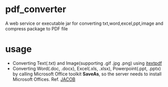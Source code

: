 # pdf_converter
A web service or executable jar for converting txt,word,excel,ppt,image and compress package to PDF file

# usage
 - Converting Text(.txt) and Image(supporting .gif .jpg .png) using [itextpdf](http://itextpdf.com)
 - Converting Word(.doc, .docx), Excel(.xls, .xlsx), Powerpoint(.ppt, .pptx) by calling Microsoft Office toolkit **SaveAs**, so the server needs to install Microsoft Offices. Ref. [JACOB](http://danadler.com/jacob/)


